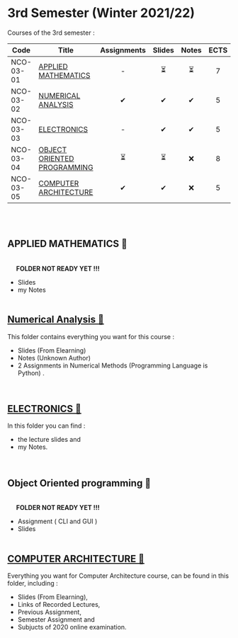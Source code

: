 # 3rd Semester (Winter 2021/22)

Courses of the 3rd semester :

| Code      | Title                                | Assignments | Slides | Notes | ECTS |
| --------- | ------------------------------------ | :---------: | :----: | :---: | :--: | 
| NCO-03-01 | [APPLIED MATHEMATICS](https://github.com/tsingi-chris/CSD-Auth/tree/main/3rd%20Semester#applied-mathematics-)               | -          | ⏳     | ⏳   | 7    | 
| NCO-03-02 | [NUMERICAL ANALYSIS](https://github.com/tsingi-chris/CSD-Auth/tree/main/3rd%20Semester#numerical-analysis-)                | ✔          | ✔      | ✔    | 5    |
| NCO-03-03 | [ELECTRONICS](https://github.com/tsingi-chris/CSD-Auth/tree/main/3rd%20Semester#electronics-)                       | -          | ✔      |  ✔   | 5    |
| NCO-03-04 | [OBJECT ORIENTED PROGRAMMING](https://github.com/tsingi-chris/CSD-Auth/tree/main/3rd%20Semester#object-oriented-programming-)       | ⏳         | ⏳     | ❌   | 8    |
| NCO-03-05 | [COMPUTER ARCHITECTURE](https://github.com/tsingi-chris/CSD-Auth/tree/main/3rd%20Semester#computer-architecture-)             | ✔          | ✔      | ❌   | 5    |
 
<br /><br />

## APPLIED MATHEMATICS 📂

<br />&nbsp;&nbsp;&nbsp;&nbsp;&nbsp;**FOLDER NOT READY YET !!!**
- Slides 
- my Notes<br /><br />

## [Numerical Analysis 📂](https://github.com/tsingi-chris/CSD-Auth/tree/main/3rd%20Semester/Numerical-Analysis)

This folder contains everything you want for this course :  
- Slides (From Elearning)
- Notes (Unknown Author)
- 2 Assignments in Numerical Methods (Programming Language is Python) .

<br/>

## [ELECTRONICS 📂](https://github.com/tsingi-chris/CSD-Auth/tree/main/3rd%20Semester/Electronics)

In this folder you can find :
- the lecture slides and
- my Notes. 

<br />

## Object Oriented programming 📂

<br />&nbsp;&nbsp;&nbsp;&nbsp;&nbsp;**FOLDER NOT READY YET !!!**
- Assignment ( CLI and GUI )
- Slides <br /><br />

## [COMPUTER ARCHITECTURE 📂](https://github.com/tsingi-chris/CSD-Auth/tree/main/3rd%20Semester/Computer%20Architecture)

Everything you want for Computer Architecture course, can be found in this folder, including :
* Slides (From Elearning),
* Links of Recorded Lectures,
* Previous Assignment,
* Semester Assignment and
* Subjucts of 2020 online examination.

